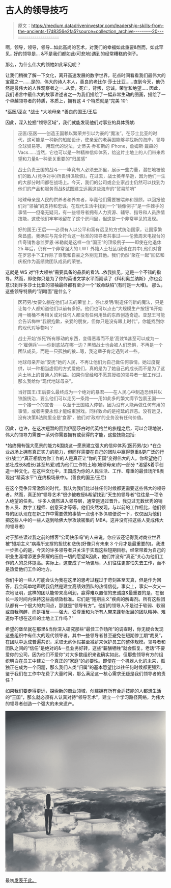 # 古人的领导技巧

> 原文：<https://medium.datadriveninvestor.com/leadership-skills-from-the-ancients-17d8356e2fa5?source=collection_archive---------20----------------------->

啊，领导，领导，领导…如此高尚的艺术，对我们的幸福如此重要&然而，如此罕见…好的领导是… &不是我们都如此(可悲地)遇到的经常糟糕的例子。

那么，为什么伟大的领袖如此罕见呢？

让我们稍微了解一下文化，离开高速发展的数字世界，花点时间看看我们最伟大的宝藏之一……是的，伟大的诗人本人，善良的老比尔·莎士比亚……直到今天，他仍然是最伟大的人性观察者之一..从爱，死亡，背叛，忠诚，荣誉和绝望…..
因此，我们语言中最伟大的故事讲述者之一为我们描绘了一幅非常生动的图画，描绘了一个卓越领导者的特质，本质上，拥有这 4 个特质就是“完美 10”:

*巫医/巫女
*战士
*大地母亲
*善良的国王/王后

因此，深入挖掘“领导区域”，我们就能发现他们对事业的具体贡献:

>巫医/巫医——创造王国赖以繁荣并引以为豪的“魔法”。在莎士比亚的时代，这可能是一种新的船舶设计，使亲爱的老英国能够寻找新的海岸，领导全球贸易等。
用现代的说法，史蒂夫·乔布斯的 iPhone，詹姆斯·戴森的 Vacs……当然，它也可以是一种精神信仰体系，给这片土地上的人们带来希望和力量&一种至关重要的“归属感”

>战士负责王国的战斗——毕竟有人必须去那里，展示一些力量，潜在地被他们的敌人(竞争对手)所畏惧(&钦佩)。在过去，战士英年早逝，因为他们一生的大部分时间都在战场上。今天，我们的公司或企业家战士仍然可以找到为他们的产品和服务而战&试图建立远离这些海岸的“贸易前哨”

>地球母亲是人民的供养者和养育者，毕竟他们需要被喂养和照顾，以回报他们对“领袖”的支持和忠诚。在现代生活中找到一个“镜像例子”是一件棘手的事情——但毫无疑问，有一些领导者拥有人力资源、辅导、指导和人员热情技能，这使他们牢牢地留在了这个房间里，但这是一个非常罕见的发现。

>好的国王/王后——必须有人以公平和富有远见的方式统治国家，让国家繁荣昌盛。我确实与完全符合这一标准的领导者共事过——伦敦周末电视台的传奇销售总监罗恩·米勒就是这样一位“国王”的顶级例子——即使在他退休 25 年后，仍有一个非常强大的 LWT 外籍人士社区(我也在其中),他们对曾在罗恩手下工作除了尊敬和自豪之外别无其他。我们仍然“聚在一起”回忆和庆祝作为高绩效团队成员的荣誉。

这就是 WS 对“伟大领袖”需要具备的品质的看法…依我拙见，这是一个不错的指导。然而，即使你只是为了你的英语文学水平而阅读了《科利奥兰纳斯》,你也会意识到许多莎士比亚的领袖最终都有至少一个“致命缺陷”(有时是一大堆)。
那么，这些领导特质的“阴暗面”是什么？

>医药男/女要么躺在他们过去的荣誉上，停止发明/制造任何新的魔法，只是让每个人都知道他们以前有多好。他们也可以点击“大规模生产按钮”&开始用一桶桶不再相关或对任何人都没有任何用处的东西创造奇迹。亚瑟王可能会告诉梅林“我很抱歉，亲爱的朋友，但你只是没有跟上时代”。你能找到你的现代对等物吗？

>战士开始‘杀死’所有移动的东西，变得恶毒而不是‘高效’&甚至可以成为一个‘雇佣兵’——你到底站在哪一边？黑暗战士也会被人们恐惧，不再是一个团队成员，而是一只孤独的狼…嗯，我这辈子肯定遇到过一些。

>地球母亲开始“安抚”她的人民，不再让他们为自己做任何事情。她过度提供，以一种相当虚假的方式爱他们，真的是为了她自己的成长而不是为了这片土地上的普通人的利益。如果你曾经和不愿意授权的领导者一起工作过，那么我给你“现代地球母亲”。

>当好国王/王后要么最终成为一个绝对的暴君——在人民心中制造恐惧并以铁腕统治，要么他们可以走另一条路——用如此多的繁文缛节包裹王国——一个接一个的宣告——以至于王国陷入停顿，因为没有人能再做任何有用的事情，或者需要永恒才能结束游戏。同样致命的是拖延的罪恶。没有远见，没有决策&法院里全是‘食客’，他们对‘政府’的业务没有任何价值。

因此，也许，在这次短暂的回到伊丽莎白时代英格兰的旅程之后，可以合理地说，伟大的领导力需要一系列你需要拥有或获得的才能，这些技能包括:

*始终拥有强大愿景的能力&围绕这一愿景建立强大的信仰体系(医药男/女)
*在企业战场上拥有真正实力的能力，但同样需要在自己的团队中赢得尊重&更广泛的行业(战士)*真正相信为你工作的人是真正让“你的王国”变得伟大的人。你希望他们茁壮成长&成长(甚至热爱)成为他们工作的土地(地球母亲)的一部分
*渴望&着手创造一种文化，在这种文化中，王国成为你的人民生活、工作、尊重的最佳场所&表现出“精英水平”(在终极场景中)。(善良的国王/王后)

在这个竞争异常激烈的时代，我认为我们比以往任何时候都更需要这些伟大的领导者。然而，真正的“领导艺术”很少被教授&希望找到“天生的领导者”往往是一项令人绝望的任务。
许多人偶然进入领导层，通常是通过晋升。我见过无数优秀的销售人员、数字工程师、创意天才等等。他们突然发现，与以前的工作相比，他们领导的团队现在在新工作中需要做的事情一点也不多(&顺便说一下，仅仅因为他们把这些人中的一些人送到哈佛大学攻读密集的 MBA，这并没有把这些人变成伟大的领导者)

对于那些读过我之前的博客“公司快乐吗”的人来说，你应该还记得我对商业世界被“短期主义”病毒所支撑的担忧和悲伤(好像只有未来 3 个月才是最重要的)。我进一步担心的是，今天的许多领导者只关注于实现这些短期目标，经常带着为自己的职业生涯增添更多荣耀的压倒一切的愿望&因此，他们并没有“真正”关心为他们工作的人的总体提高。实际上，这变成了一场骗局，人们往往更害怕失去工作，而不是热爱他们工作的地方。

你们中的一些人可能会认为我在这里的思考过程过于苛刻甚至天真，但是作为回答，我会简单地声明我仍然是建立高绩效团队的热情信徒。事实上，事实一次又一次地证明，这样的团队能带来高利润，赢得难以置信的忠诚度&最重要的是，在很长一段时间内保持这些高绩效标准。它们是“短期主义”疾病的解毒剂。所有这些团队都有一个很大的共同点，那就是“领导有方”。他们的领导人不是过于软弱、软弱或自我陶醉，而是相反——强大、受尊重和为所有人带来蓬勃发展的团队精神。难道你不想在这样的土地上工作吗？'

希望的堡垒就在那里&当你深入研究那些“最佳工作场所”的调查时，你无疑会发现这些组织中有伟大的现代领导者。其中一些领导者甚至避免在短期停工期“裁员”，在团队中达成普遍共识，采取无薪休假甚至减薪来保护员工的整体规模。领导者和团队之间的“信任”是绝对的&一旦业务好转，这些“薪酬牺牲”就会恢复。老话“不要爱你的公司，因为他们不爱你”对大多数组织来说确实如此，但那些领导有方的组织明白在员工中建立一个真正的“家庭”的必要性。即使在一个机器人化的未来，孤独正在成为一个问题，那么我们人类“归属”的基本愿望比以往任何时候都更强烈。鉴于我们在工作中花费了大量时间，那么满足这一核心需求无疑是我们领导者的责任？

如果我们要走得更远，探索新的商业领域，创建拥有所有合适技能的人都想生活的“王国”，那么就必须有人认真对待“领导艺术”，建立一个学习路径网络，为伟大的领导者创造一个强大的未来遗产。

![](img/5fb138f9034780e9071bdfb6f17b33e6.png)

最初[发表于此。](https://flippineck-uk.com/the-ancient-art-of-leadership/)